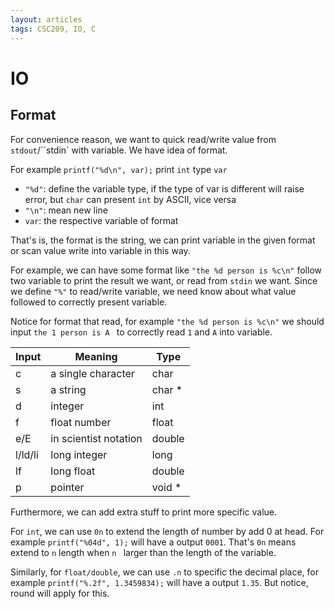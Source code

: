 ```yaml
---
layout: articles
tags: CSC209, IO, C
---
```




# IO

## Format 

For convenience reason, we want to quick read/write value from `stdout`/``stdin` with variable. We have idea of format. 

For example `printf("%d\n", var);` print `int` type `var`
-   `"%d"`: define the variable type, if the type of var is different will raise error, but `char` can present `int` by ASCII, vice versa
-   `"\n"`: mean new line
-   `var`: the respective variable of format

That's is, the format is the string, we can print variable in the given format or scan value write into variable in this way. 

For example, we can have some format like `"the %d person is %c\n"`  follow two variable to print the result we want, or read from `stdin` we want. Since we define `"%"` to read/write variable, we need know about what value followed to correctly present variable.

Notice for format that read, for example `"the %d person is %c\n"` we should input `the 1 person is A ` to correctly read `1` and `A` into variable.

| Input   | Meaning               | Type   |
| ------- | --------------------- | ------ |
| c       | a single character    | char   |
| s       | a string              | char * |
| d       | integer               | int    |
| f       | float number          | float  |
| e/E     | in scientist notation | double |
| l/ld/li | long integer          | long   |
| lf      | long float            | double |
| p       | pointer               | void * |

Furthermore, we can add extra stuff to print more specific value.

For `int`, we can use `0n` to extend the length of number by add 0 at head. For example `printf("%04d", 1);` will have a output `0001`. That's `0n` means extend to `n` length when `n ` larger than the length of the variable.

Similarly, for `float/double`,  we can use `.n` to specific the decimal place, for example `printf("%.2f", 1.3459834);` will have a output `1.35`. But notice, round will apply for this.
